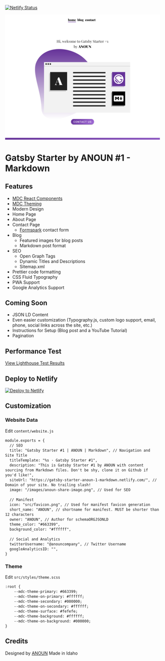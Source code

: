 [![Netlify Status](https://api.netlify.com/api/v1/badges/ad7e589d-7716-4190-981f-3258aaa42d8c/deploy-status)](https://app.netlify.com/sites/gatsby-starter-anoun-1-markdown/deploys)

<p align="center">
  <a href="https://gatsby-starter-anoun-1-markdown.netlify.com/" target="_blank">
    <img alt="ANOUN" src="./content/assets/gatsby-starter-anoun-1-markdown.netlify.com_.png" />
  </a>
</p>

# Gatsby Starter by ANOUN #1 - Markdown

## Features

* [MDC React Components](https://github.com/material-components/material-components-web-react)
* [MDC Theming](https://material.io/develop/web/docs/theming/)
* Modern Design
* Home Page
* About Page
* Contact Page
  * [Formspark](https://formspark.io/) contact form
* Blog
  * Featured images for blog posts
  * Markdown post format
* SEO
  * Open Graph Tags
  * Dynamic Titles and Descriptions
  * Sitemap.xml
* Prettier code formatting
* CSS Fluid Typography
* PWA Support
* Google Analytics Support

## Coming Soon

* JSON LD Content
* Even easier customization (Typography.js, custom logo support, email, phone, social links across the site, etc.)
* Instructions for Setup (Blog post and a YouTube Tutorial)
* Pagination

## Performance Test

[View Lighthouse Test Results](https://lighthouse-dot-webdotdevsite.appspot.com/lh/html?url=https://gatsby-starter-anoun-1-markdown.netlify.com/)

## Deploy to Netlify

[![Deploy to Netlify](https://www.netlify.com/img/deploy/button.svg)](https://app.netlify.com/start/deploy?repository=https://github.com/ANOUN/gatsby-starter-anoun-1-forestry/)

## Customization

### Website Data

Edit `content/website.js`

```
module.exports = {
  // SEO
  title: "Gatsby Starter #1 | ANOUN | Markdown", // Navigation and Site Title
  titleTemplate: "%s · Gatsby Starter #1",
  description: "This is Gatsby Starter #1 by ANOUN with content sourcing from Markdown files. Don't be shy, clone it on Github if you'd like!",
  siteUrl: "https://gatsby-starter-anoun-1-markdown.netlify.com/", // Domain of your site. No trailing slash!
  image: "/images/anoun-share-image.png", // Used for SEO

  // Manifest
  icon: "src/favicon.png", // Used for manifest favicon generation
  short_name: "ANOUN", // shortname for manifest. MUST be shorter than 12 characters
  owner: "ANOUN", // Author for schemaORGJSONLD
  theme_color: "#663399",
  background_color: "#ffffff",

  // Social and Analytics
  twitterUsername: "@anouncompany", // Twitter Username
  googleAnalyticsID: "",
}
```

### Theme

Edit `src/styles/theme.scss`

```
:root {
    --mdc-theme-primary: #663399;
    --mdc-theme-on-primary: #ffffff;
    --mdc-theme-secondary: #000000;
    --mdc-theme-on-secondary: #ffffff;
    --mdc-theme-surface: #fefefe;
    --mdc-theme-background: #ffffff;
    --mdc-theme-on-background: #000000;
}
```

## Credits

Designed by [ANOUN](https://anoun.company)
Made in Idaho

